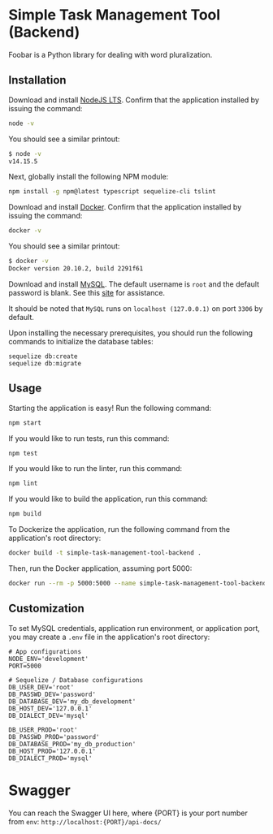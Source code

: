 # Simple Task Management Tool (Backend)
Foobar is a Python library for dealing with word pluralization.

## Installation
Download and install [NodeJS LTS](https://nodejs.org/en/).
Confirm that the application installed by issuing the command:
```bash
node -v
```
You should see a similar printout:
```bash
$ node -v
v14.15.5
```

Next, globally install the following NPM module:

```bash
npm install -g npm@latest typescript sequelize-cli tslint
```

Download and install [Docker](https://www.docker.com/).
Confirm that the application installed by issuing the command:
```bash
docker -v
```

You should see a similar printout:
```bash
$ docker -v
Docker version 20.10.2, build 2291f61
```

Download and install [MySQL](https://www.mysql.com/).
The default username is ```root``` and the default password is blank. See this [site](https://tableplus.com/blog/2018/11/what-is-the-default-username-password-in-mysql.html) for assistance.

It should be noted that ```MySQL``` runs on ```localhost (127.0.0.1)``` on port ```3306``` by default.

Upon installing the necessary prerequisites, you should run the following commands to initialize the database tables:
```
sequelize db:create
sequelize db:migrate
```

## Usage
Starting the application is easy! Run the following command:
```bash
npm start
```

If you would like to run tests, run this command:
```bash
npm test
```

If you would like to run the linter, run this command:
```bash
npm lint
```

If you would like to build the application, run this command:
```bash
npm build
```

To Dockerize the application, run the following command from the application's root directory:
```bash
docker build -t simple-task-management-tool-backend .
```

Then, run the Docker application, assuming port 5000:
```bash
docker run --rm -p 5000:5000 --name simple-task-management-tool-backend simple-task-management-tool-backend:latest
```

## Customization
To set MySQL credentials, application run environment, or application port, you may create a ```.env``` file in the application's root directory:

```
# App configurations
NODE_ENV='development'
PORT=5000

# Sequelize / Database configurations
DB_USER_DEV='root'
DB_PASSWD_DEV='password'
DB_DATABASE_DEV='my_db_development'
DB_HOST_DEV='127.0.0.1'
DB_DIALECT_DEV='mysql'

DB_USER_PROD='root'
DB_PASSWD_PROD='password'
DB_DATABASE_PROD='my_db_production'
DB_HOST_PROD='127.0.0.1'
DB_DIALECT_PROD='mysql'
```

# Swagger
You can reach the Swagger UI here, where {PORT} is your port number from ```env```: ```http://localhost:{PORT}/api-docs/```

